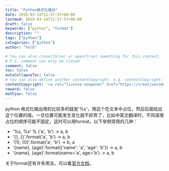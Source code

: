 ```yaml
---
title: "Python格式化输出"
date: 2018-03-14T12:57:57+08:00
lastmod: 2018-03-14T12:57:57+08:00
draft: false
keywords: [“python”, "format"]
description: ""
tags: ["python"]
categories: ["python"]
author: "hulb"

# You can also close(false) or open(true) something for this content.
# P.S. comment can only be closed
comment: false
toc: false
autoCollapseToc: false
# You can also define another contentCopyright. e.g. contentCopyright: "This is another copyright."
contentCopyright: '<a rel="license noopener" href="https://creativecommons.org/licenses/by-nc-nd/4.0/" target="_blank">CC BY-NC-ND 4.0</a>'
reward: false
mathjax: false
---
```

python 格式化输出用的比较多的就是'%s'，用这个在文本中占位，然后后面给出这个位置的值。一旦位置可能发生变化就不好弄了，比如中英文翻译时，不同语境占位的顺序可能不固定，这时可以用format。以下举例常用的几种：

- '%s, %s' % ('a', 'b') -> a, b
- '{}, {}'.format('a', 'b') -> a, b
- '{1}, {0}'.format('a', 'b') -> b, a
- '{name}, {age}'.format({'name': 'a', 'age': 'b'}) -> a, b
- '{name}, {age}'.format(name='a', age='b') -> a, b

关于format还有许多用法，可以看[官方文档](https://docs.python.org/2/library/string.html#format-string-syntax)。
<!--more-->
